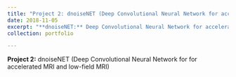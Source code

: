 ```yaml
---
title: "Project 2: dnoiseNET (Deep Convolutional Neural Network for accelerated MRI and low-field MRI)"
date: 2018-11-05
excerpt: "**dnoiseNET:** Deep Convolutional Neural Network for accelerated MRI and low-field MRI <br/><img src='/images/500x300.png'>"
collection: portfolio

---
```


**Project 2:** dnoiseNET (Deep Convolutional Neural Network for for accelerated MRI and low-field MRI)
